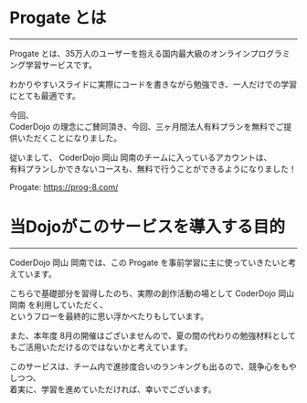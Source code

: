 <!--
[title: Progate の説明と、当Dojoがこのサービスを導入する目的について ]
[desc:  ]
 -->

# Progate とは
---
Progate とは、35万人のユーザーを抱える国内最大級のオンラインプログラミング学習サービスです。

わかりやすいスライドに実際にコードを書きながら勉強でき、一人だけでの学習にとても最適です。

今回、  
CoderDojo の理念にご賛同頂き、今回、三ヶ月間法人有料プランを無料でご提供いただくことになりました。

従いまして、 CoderDojo 岡山 岡南のチームに入っているアカウントは、  
有料プランしかできないコースも、無料で行うことができるようになりました！

Progate: https://prog-8.com/

# 当Dojoがこのサービスを導入する目的
---
CoderDojo 岡山 岡南では、この Progate を事前学習に主に使っていきたいと考えています。

こちらで基礎部分を習得したのち、実際の創作活動の場として CoderDojo 岡山 岡南 を利用していただく、  
というフローを最終的に思い浮かべたりもしています。

また、本年度 8月の開催はございませんので、夏の間の代わりの勉強材料としてもご活用いただけるのではないかと考えています。

このサービスは、チーム内で進捗度合いのランキングも出るので、競争心をもやしつつ、  
着実に、学習を進めていただければ、幸いでございます。
